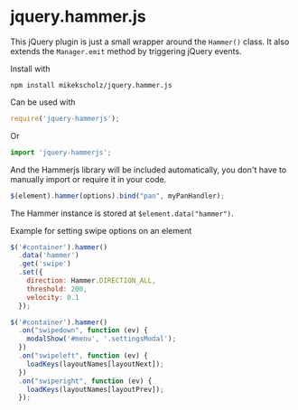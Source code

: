 jquery.hammer.js
==============

This jQuery plugin is just a small wrapper around the `Hammer()` class.
It also extends the `Manager.emit` method by triggering jQuery events.

Install with
````
npm install mikekscholz/jquery.hammer.js
````

Can be used with
````js
require('jquery-hammerjs');
````
Or
````js
import 'jquery-hammerjs';
````
And the Hammerjs library will be included automatically, you don't have to
manually import or require it in your code.

````js
$(element).hammer(options).bind("pan", myPanHandler);
````

The Hammer instance is stored at `$element.data("hammer")`.

Example for setting swipe options on an element
````js
$('#container').hammer()
  .data('hammer')
  .get('swipe')
  .set({
    direction: Hammer.DIRECTION_ALL,
    threshold: 200,
    velocity: 0.1
  });

$('#container').hammer()
  .on("swipedown", function (ev) {
    modalShow('#menu', '.settingsModal');
  })
  .on("swipeleft", function (ev) {
    loadKeys(layoutNames[layoutNext]);
  })
  .on("swiperight", function (ev) {
    loadKeys(layoutNames[layoutPrev]);
  });
````
